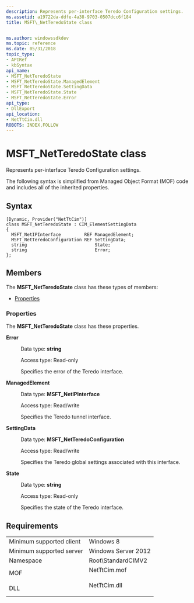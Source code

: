 ```yaml
---
description: Represents per-interface Teredo Configuration settings.
ms.assetid: a19722da-ddfe-4a38-9703-0507dcc6f184
title: MSFT\_NetTeredoState class


ms.author: windowssdkdev
ms.topic: reference
ms.date: 05/31/2018
topic_type: 
- APIRef
- kbSyntax
api_name: 
- MSFT_NetTeredoState
- MSFT_NetTeredoState.ManagedElement
- MSFT_NetTeredoState.SettingData
- MSFT_NetTeredoState.State
- MSFT_NetTeredoState.Error
api_type: 
- DllExport
api_location: 
- NetTtCim.dll
ROBOTS: INDEX,FOLLOW
---
```


# MSFT\_NetTeredoState class

Represents per-interface Teredo Configuration settings.

The following syntax is simplified from Managed Object Format (MOF) code and includes all of the inherited properties.

## Syntax

``` syntax
[Dynamic, Provider("NetTtCim")]
class MSFT_NetTeredoState : CIM_ElementSettingData
{
  MSFT_NetIPInterface         REF ManagedElement;
  MSFT_NetTeredoConfiguration REF SettingData;
  string                          State;
  string                          Error;
};
```

## Members

The **MSFT\_NetTeredoState** class has these types of members:

-   [Properties](#properties)

### Properties

The **MSFT\_NetTeredoState** class has these properties.

<dl> <dt>

**Error**
</dt> <dd> <dl> <dt>

Data type: **string**
</dt> <dt>

Access type: Read-only
</dt> </dl>

Specifies the error of the Teredo interface.

</dd> <dt>

**ManagedElement**
</dt> <dd> <dl> <dt>

Data type: **MSFT\_NetIPInterface**
</dt> <dt>

Access type: Read/write
</dt> </dl>

Specifies the Teredo tunnel interface.

</dd> <dt>

**SettingData**
</dt> <dd> <dl> <dt>

Data type: **MSFT\_NetTeredoConfiguration**
</dt> <dt>

Access type: Read/write
</dt> </dl>

Specifies the Teredo global settings associated with this interface.

</dd> <dt>

**State**
</dt> <dd> <dl> <dt>

Data type: **string**
</dt> <dt>

Access type: Read-only
</dt> </dl>

Specifies the state of the Teredo interface.

</dd> </dl>

## Requirements



|                                     |                                                                                         |
|-------------------------------------|-----------------------------------------------------------------------------------------|
| Minimum supported client<br/> | Windows 8<br/>                                                                    |
| Minimum supported server<br/> | Windows Server 2012<br/>                                                          |
| Namespace<br/>                | Root\\StandardCIMV2<br/>                                                          |
| MOF<br/>                      | <dl> <dt>NetTtCim.mof</dt> </dl> |
| DLL<br/>                      | <dl> <dt>NetTtCim.dll</dt> </dl> |



 

 




